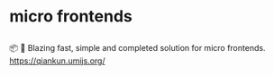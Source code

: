 # micro frontends

## [](https://github.com/umijs/qiankun)

📦 🚀 Blazing fast, simple and completed solution for micro frontends. https://qiankun.umijs.org/
